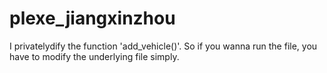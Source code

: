 # plexe_jiangxinzhou
I privatelydify the function 'add_vehicle()'. So if you wanna run the file, you have to  modify the underlying file simply.
